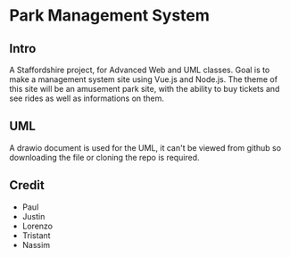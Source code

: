 # Park Management System

## Intro
A Staffordshire project, for Advanced Web and UML classes.
Goal is to make a management system site using Vue.js and Node.js.
The theme of this site will be an amusement park site, with the ability to buy tickets and see rides as well as informations on them.

## UML
A drawio document is used for the UML, it can't be viewed from github so downloading the file or cloning the repo is required.

## Credit
- Paul
- Justin
- Lorenzo
- Tristant
- Nassim
